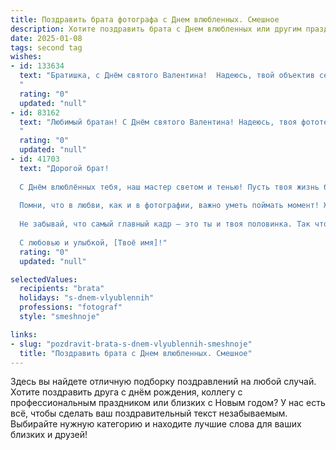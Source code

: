 ```yaml
---
title: Поздравить брата фотографа с Днем влюбленных. Смешное
description: Хотите поздравить брата с Днем влюбленных или другим праздником? Наш ИИ создаст незабываемое поздравление, а вы обязательно выделитесь среди других.  
date: 2025-01-08
tags: second tag
wishes:
- id: 133634
  text: "Братишка, с Днём святого Валентина!  Надеюсь, твой объектив сегодня поймает не только лучшие ракурсы, но и самую очаровательную улыбку твоей второй половинки (если она, конечно, не скрывается за фотоаппаратом).  Пусть твоя любовь будет ярче, чем самая удачная фотка, а отношения – качественнее, чем твой фотошоп!
  "
  rating: "0"
  updated: "null"
- id: 83162
  text: "Любимый братан! С Днём святого Валентина! Надеюсь, твоя фототехника сегодня будет работать на полную мощность, запечатлевая самые романтичные (и, возможно, немного нелепые) моменты.  Пусть твой объектив фокусируется только на любви, а не на случайных прохожих, которые испортят твой идеальный кадр!  Желаю тебе океан сердечек, море поцелуев и фотоальбом, полный незабываемых эмоций!
  "
  rating: "0"
  updated: "null"
- id: 41703
  text: "Дорогой брат!
  
  С Днём влюблённых тебя, наш мастер светом и тенью! Пусть твоя жизнь будет такая же яркая, как вспышка вспышки, а любовь — такая же глубокая, как фокусировка на идеальном кадре!
  
  Помни, что в любви, как и в фотографии, важно уметь поймать момент! Желаю тебе, чтобы каждый твой день был как лучший снимок — полон эмоций, радости и, конечно, без пересветов!
  
  Не забывай, что самый главный кадр — это ты и твоя половинка. Так что снимай только лучшие моменты и объёмные чувства!
  
  С любовью и улыбкой, [Твоё имя]!"
  rating: "0"
  updated: "null"

selectedValues:
  recipients: "brata"
  holidays: "s-dnem-vlyublennih"
  professions: "fotograf"
  style: "smeshnoje"

links:
- slug: "pozdravit-brata-s-dnem-vlyublennih-smeshnoje"
  title: "Поздравить брата с Днем влюбленных. Смешное"
---
```


Здесь вы найдете отличную подборку поздравлений на любой случай.
Хотите поздравить друга с днём рождения, коллегу с профессиональным праздником или близких с Новым годом? У нас есть всё, чтобы сделать ваш поздравительный текст незабываемым. Выбирайте нужную категорию и находите лучшие слова для ваших близких и друзей!
